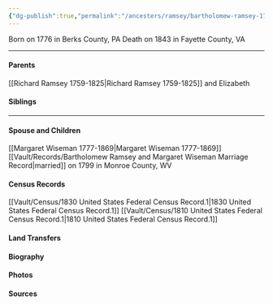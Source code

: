```yaml
---
{"dg-publish":true,"permalink":"/ancesters/ramsey/bartholomew-ramsey-1776-1843/","tags":["Bartholomew-Ramsey"]}
---
```


Born on  1776 in Berks County, PA
Death on 1843 in Fayette County, VA

---
#### Parents

[[Richard Ramsey 1759-1825\|Richard Ramsey 1759-1825]] and Elizabeth
#### Siblings
<!-- Link to sibling -->

---
#### Spouse and Children
[[Margaret Wiseman 1777-1869\|Margaret Wiseman 1777-1869]] [[Vault/Records/Bartholomew Ramsey and Margaret Wiseman Marriage Record\|married]] on 1799 in Monroe County, WV 
<!-- Link to child -->

#### Census Records
[[Vault/Census/1830 United States Federal Census Record.1\|1830 United States Federal Census Record.1]]
[[Vault/Census/1810 United States Federal Census Record.1\|1810 United States Federal Census Record.1]]
#### Land Transfers

#### Biography

#### Photos

#### Sources

